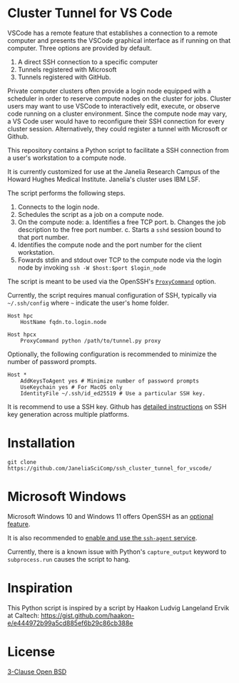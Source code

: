 # Cluster Tunnel for VS Code 

VSCode has a remote feature that establishes a connection to a remote computer and presents the VSCode graphical interface as if running on that computer. Three options are provided by default.

1. A direct SSH connection to a specific computer
2. Tunnels registered with Microsoft
3. Tunnels registered with GitHub.

Private computer clusters often provide a login node equipped with a scheduler in order to reserve compute nodes on the cluster for jobs. Cluster users may want to use VSCode to interactively edit, execute, or observe code running on a cluster environment. Since the compute node may vary, a VS Code user would have to reconfigure their SSH connection for every cluster session. Alternatively, they could register a tunnel with Microsoft or Github.

This repository contains a Python script to facilitate a SSH connection from a user's workstation to a compute node.

It is currently customized for use at the Janelia Research Campus of the Howard Hughes Medical Institute. Janelia's cluster uses IBM LSF.

The script performs the following steps.

1. Connects to the login node.
2. Schedules the script as a job on a compute node.
3. On the compute node:
    a. Identifies a free TCP port.
    b. Changes the job description to the free port number.
    c. Starts a `sshd` session bound to that port number.
4. Identifies the compute node and the port number for the client workstation.
5. Fowards stdin and stdout over TCP to the compute node via the login node by invoking `ssh -W $host:$port $login_node`

The script is meant to be used via the OpenSSH's [`ProxyCommand`](https://man.openbsd.org/ssh_config#ProxyCommand) option.

Currently, the script requires manual configuration of SSH, typically via `~/.ssh/config` where `~` indicate the user's home folder.

```
Host hpc
    HostName fqdn.to.login.node

Host hpcx
    ProxyCommand python /path/to/tunnel.py proxy
```

Optionally, the following configuration is recommended to minimize the number of password prompts.

```
Host *
    AddKeysToAgent yes # Minimize number of password prompts
    UseKeychain yes # For MacOS only
    IdentityFile ~/.ssh/id_ed25519 # Use a particular SSH key.
```

It is recommend to use a SSH key. Github has [detailed instructions](https://docs.github.com/en/authentication/connecting-to-github-with-ssh/generating-a-new-ssh-key-and-adding-it-to-the-ssh-agent) on SSH key generation across multiple platforms.

# Installation

```
git clone https://github.com/JaneliaSciComp/ssh_cluster_tunnel_for_vscode/
```

# Microsoft Windows

Microsoft Windows 10 and Windows 11 offers OpenSSH as an [optional feature](https://learn.microsoft.com/en-us/windows/terminal/tutorials/ssh).

It is also recommended to [enable and use the `ssh-agent` service](https://learn.microsoft.com/en-us/windows-server/administration/openssh/openssh_keymanagement).

Currently, there is a known issue with Python's `capture_output` keyword to `subprocess.run` causes the script to hang.

# Inspiration

This Python script is inspired by a script by Haakon Ludvig Langeland Ervik at Caltech:
https://gist.github.com/haakon-e/e444972b99a5cd885ef6b29c86cb388e

# License

[3-Clause Open BSD](LICENSE.txt)

